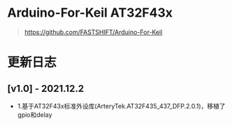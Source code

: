 # Arduino-For-Keil AT32F43x
> https://github.com/FASTSHIFT/Arduino-For-Keil

# 更新日志
## [v1.0] - 2021.12.2
* 1.基于AT32F43x标准外设库(ArteryTek.AT32F435_437_DFP.2.0.1)，移植了gpio和delay

